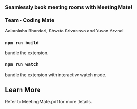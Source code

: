 ### Seamlessly book meeting rooms with Meeting Mate!

### Team - Coding Mate
Aakanksha Bhandari, Shweta Srivastava and Yuvan Arvind


### `npm run build`
bundle the extension.

### `npm run watch`
bundle the extension with interactive watch mode.

## Learn More
Refer to Meeting Mate.pdf for more details.


